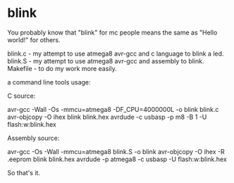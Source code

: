 # blink
You probably know that "blink" for mc people means the same as "Hello world!" for others.

blink.c - my attempt to use atmega8 avr-gcc and c language to blink a led.<br>
blink.S - my attempt to use atmega8 avr-gcc and assembly to blink.<br>
Makefile - to do my work more easily.

a command line tools usage:

C source:

avr-gcc -Wall -Os -mmcu=atmega8 -DF_CPU=4000000L -o blink blink.c
avr-objcopy -O ihex blink blink.hex
avrdude -c usbasp -p m8 -B 1 -U flash:w:blink.hex

Assembly source:

avr-gcc -Os -Wall -mmcu=atmega8 blink.S -o blink
avr-objcopy -O ihex -R .eeprom blink blink.hex
avrdude -p atmega8 -c usbasp -U flash:w:blink.hex


So that's it.
